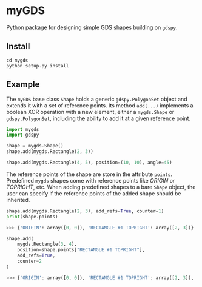 # myGDS

Python package for designing simple GDS shapes building on `gdspy`.

## Install

```
cd mygds
python setup.py install
```

## Example

The `myGDS` base class `Shape` holds a generic `gdspy.PolygonSet` object and extends it with a set of reference points. Its method `add(...)` implements a boolean XOR operation with a new element, either a `mygds.Shape` or `gdspy.PolygonSet`, including the ability to add it at a given reference point.

```python
import mygds
import gdspy

shape = mygds.Shape()
shape.add(mygds.Rectangle(2, 3))

shape.add(mygds.Rectangle(4, 5), position=(10, 10), angle=45)

```

The reference points of the shape are store in the attribute `points`. Predefined `mygds` shapes come with reference points like *ORIGIN* or *TOPRIGHT*, etc. When adding predefined shapes to a bare `Shape` object, the user can specify if the reference points of the added shape should be inherited. 

```python
shape.add(mygds.Rectangle(2, 3), add_refs=True, counter=1)
print(shape.points)

>>> {'ORIGIN': array([0, 0]), 'RECTANGLE #1 TOPRIGHT': array([2, 3])}

shape.add(
    mygds.Rectangle(3, 4), 
    position=shape.points["RECTANGLE #1 TOPRIGHT"], 
    add_refs=True, 
    counter=2
)

>>> {'ORIGIN': array([0, 0]), 'RECTANGLE #1 TOPRIGHT': array([2, 3]), 'RECTANGLE #2 TOPRIGHT': array([5, 7])}
```

